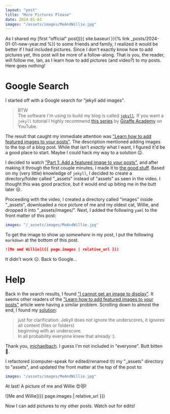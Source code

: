 ```yaml
---
layout: "post"
title: "More Pictures Please"
date: 2024-01-03
images: "/assets/images/MeAndWillie.jpg"
---
```


As I shared my [first "official" post]({{ site.baseurl }}{% link _posts/2024-01-01-new-year.md %}) to some friends and family, I realized it would be better if I had included pictures.
Since I don't exactly know how to add pictures yet, this post will be more of a follow-along.
That is you, the reader, will follow me, Ian, as I learn how to add pictures (and video?) to my posts.
Here goes nothing!

# Google Search
I started off with a Google search for "jekyll add images".

> BTW<br>
> The software I'm using to build my blog is called [`jekyll`](https://jekyllrb.com/).
> If you want a `jekyll` tutorial I highly recommend [this series](https://youtube.com/playlist?list=PLLAZ4kZ9dFpOPV5C5Ay0pHaa0RJFhcmcB&si=4RfenoUQySjThNak) by [Giraffe Academy](https://www.youtube.com/@GiraffeAcademy) on YouTube.

The result that caught my immediate attention was ["Learn how to add featured images to your posts"](https://talk.jekyllrb.com/t/learn-how-to-add-featured-images-to-your-posts/4852).
The description mentioned adding images to the top of a blog post.
While that isn't _exactly_ what I want, I figured it'd be a good place to start.
Maybe I could hack my way to a solution 😉.

I decided to watch ["Part 1: Add a featured image to your posts"](https://youtu.be/6oKO-7gsM4s?si=ip71pE4il6roRLhN), and after making it through the first couple minutes, I made it to [the good stuff](https://youtu.be/6oKO-7gsM4s?t=116&si=sqFIUYU2cPcHdE8K).
Based on my (very little) knowledge of `jekyll`, I decided to create a directory/folder called "_assets" instead of "assets" as seen in the video.
I thought this was good practice, but it would end up biting me in the butt later 😒.

Proceeding with the video, I created a directory called "images" inside "_assets", downloaded a nice picture of me and my oldest cat, Willie, and dropped it into "_assets/images/".
Next, I added the following `yaml` to the front matter of this post:
```yaml
images: "/_assets/images/MeAndWillie.jpg"
```

To get the image to show up _somewhere_ in my post, I put the following `markdown` at the bottom of this post.
<!-- {%raw%} -->
```markdown
![Me and Willie]({{ page.images | relative_url }})
```
<!-- {%endraw%} -->

It didn't work 😑.
Back to Google...

# Help
Back in the search results, I found ["I cannot get an image to display"](https://talk.jekyllrb.com/t/i-cannot-get-an-image-to-display/850).
It seems other readers of the ["Learn how to add featured images to your posts"](https://talk.jekyllrb.com/t/learn-how-to-add-featured-images-to-your-posts/4852) article were having a similar problem.
Scrolling down to almost the end, I found my [solution](https://talk.jekyllrb.com/t/i-cannot-get-an-image-to-display/850/10):
> just for clarification: Jekyll does not ignore the underscores, it ignores all content (files or folders)<br>
> beginning with an underscore.<br>
> In all probability everyone knew that already :).
 
Thank you, [michaelbach](https://talk.jekyllrb.com/u/michaelbach).
I guess I'm not included in "everyone".
Butt bitten 🍑.

I refactored (computer-speak for edited/renamed 🤓) my "_assets" directory to "assets", and updated the front matter at the top of the post to:
```yaml
images: "/assets/images/MeAndWillie.jpg"
```

At last!
A picture of me and Willie 😍😻!

![Me and Willie]({{ page.images | relative_url }})

Now I can add pictures to my other posts.
Watch out for edits!
